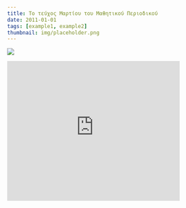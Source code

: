 ```yaml
---
title: Το τεύχος Μαρτίου του Μαθητικού Περιοδικού
date: 2011-01-01
tags: [example1, example2]
thumbnail: img/placeholder.png
---
```

![](http://1.bp.blogspot.com/-vUQy0uJGMkU/UVf88BXefkI/AAAAAAAABic/HdFkOxvFXfg/s1600/ddd.jpg) 
<iframe frameborder="0" height="327" scrolling="no" src="https://skydrive.live.com/embed?cid=93EFE049DF9140DA&resid=93EFE049DF9140DA%219816&authkey=APOUsxpKsVoypEg&em=2" width="402"></iframe>
